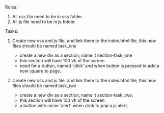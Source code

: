 Rules:

1. All css file need to be in css folder.
2. All js file need to be in js folder.

Tasks:

1. Create new css and js file, and link them to the index.html file,
   this new files should be named task_one

   - create a new div as a section, name it section-task_one
   - this section will have 100 vh of the screen.
   - need for a button, named 'click' and when button is pressed to add a new square to page.

2. Create new css and js file, and link them to the index.html file,
   this new files should be named task_two
   - create a new div as a section, name it section-task_two.
   - this section will have 100 vh of the screen.
   - a button with name 'alert' when click to pop a js alert.
